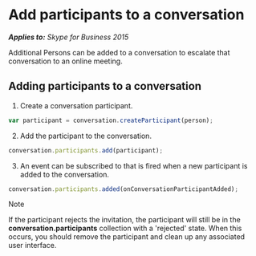 
# Add participants to a conversation


 _**Applies to:** Skype for Business 2015_

Additional Persons can be added to a conversation to escalate that conversation to an online meeting.


## Adding participants to a conversation


1. Create a conversation participant.

  ```js
  var participant = conversation.createParticipant(person);
  ```

2. Add the participant to the conversation.

  ```js
  conversation.participants.add(participant);
  ```

3. An event can be subscribed to that is fired when a new participant is added to the conversation.

  ```js
  conversation.participants.added(onConversationParticipantAdded);
  ```


> [!NOTE] 
> If the participant rejects the invitation, the participant will still be in the **conversation.participants** collection with a 'rejected' state. When this occurs, you should remove the participant and clean up any associated user interface.
    
